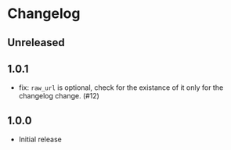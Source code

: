 # Changelog

## Unreleased

## 1.0.1

- fix: `raw_url` is optional, check for the existance of it only for the changelog change. (#12)

## 1.0.0

- Initial release
